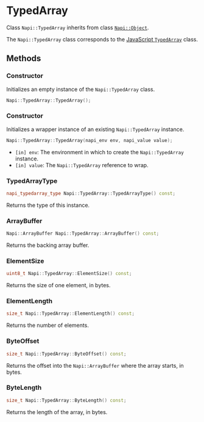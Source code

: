 # TypedArray

Class `Napi::TypedArray` inherits from class [`Napi::Object`][].

The `Napi::TypedArray` class corresponds to the
[JavaScript `TypedArray`](https://developer.mozilla.org/en-US/docs/Web/JavaScript/Reference/Global_Objects/TypedArray)
class.

## Methods

### Constructor

Initializes an empty instance of the `Napi::TypedArray` class.

```cpp
Napi::TypedArray::TypedArray();
```

### Constructor

Initializes a wrapper instance of an existing `Napi::TypedArray` instance.

```cpp
Napi::TypedArray::TypedArray(napi_env env, napi_value value);
```

- `[in] env`: The environment in which to create the `Napi::TypedArray` instance.
- `[in] value`: The `Napi::TypedArray` reference to wrap.

### TypedArrayType

```cpp
napi_typedarray_type Napi::TypedArray::TypedArrayType() const;
```

Returns the type of this instance.

### ArrayBuffer

```cpp
Napi::ArrayBuffer Napi::TypedArray::ArrayBuffer() const;
```

Returns the backing array buffer.

### ElementSize

```cpp
uint8_t Napi::TypedArray::ElementSize() const;
```

Returns the size of one element, in bytes.

### ElementLength

```cpp
size_t Napi::TypedArray::ElementLength() const;
```

Returns the number of elements.

### ByteOffset

```cpp
size_t Napi::TypedArray::ByteOffset() const;
```

Returns the offset into the `Napi::ArrayBuffer` where the array starts, in bytes.

### ByteLength

```cpp
size_t Napi::TypedArray::ByteLength() const;
```

Returns the length of the array, in bytes.

[`Napi::Object`]: ./object.md
